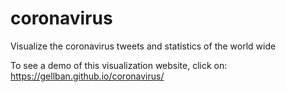 # coronavirus
Visualize the coronavirus tweets and statistics of the world wide

To see a demo of this visualization website, click on: https://gellban.github.io/coronavirus/
